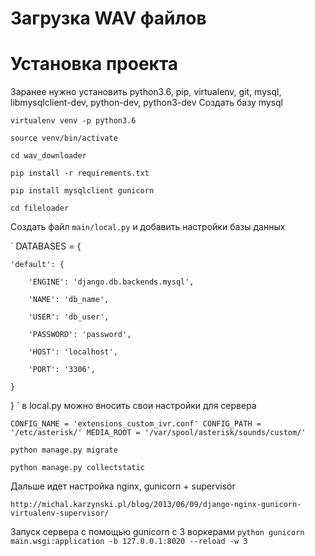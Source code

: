 # Загрузка WAV файлов

# Установка проекта
Заранее нужно установить python3.6, pip, virtualenv, git, mysql, libmysqlclient-dev, python-dev, python3-dev
Создать базу mysql

`virtualenv venv -p python3.6`

`source venv/bin/activate`

`cd wav_downloader`

`pip install -r requirements.txt`

`pip install mysqlclient gunicorn`

`cd fileloader`

Создать файл `main/local.py` и добавить настройки базы данных

`
DATABASES = {

    'default': {
    
        'ENGINE': 'django.db.backends.mysql',
        
        'NAME': 'db_name',
        
        'USER': 'db_user',
        
        'PASSWORD': 'password',
        
        'HOST': 'localhost',
        
        'PORT': '3306',
        
    }
    
}
`
в local.py можно вносить свои настройки для сервера

`
CONFIG_NAME = 'extensions_custom_ivr.conf'
CONFIG_PATH = '/etc/asterisk/'
MEDIA_ROOT = '/var/spool/asterisk/sounds/custom/'
`

`python manage.py migrate`

`python manage.py collectstatic`

Дальше идет настройка nginx, gunicorn + supervisor 

`http://michal.karzynski.pl/blog/2013/06/09/django-nginx-gunicorn-virtualenv-supervisor/`

Запуск сервера с помощью gunicorn с 3 воркерами
`python gunicorn main.wsgi:application -b 127.0.0.1:8020 --reload -w 3`
